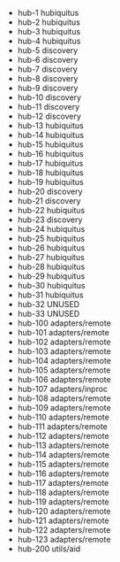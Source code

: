 * hub-1   hubiquitus
* hub-2   hubiquitus
* hub-3   hubiquitus
* hub-4   hubiquitus
* hub-5   discovery
* hub-6   discovery
* hub-7   discovery
* hub-8   discovery
* hub-9   discovery
* hub-10  discovery
* hub-11  discovery
* hub-12  discovery
* hub-13  hubiquitus
* hub-14  hubiquitus
* hub-15  hubiquitus
* hub-16  hubiquitus
* hub-17  hubiquitus
* hub-18  hubiquitus
* hub-19  hubiquitus
* hub-20  discovery
* hub-21  discovery
* hub-22  hubiquitus
* hub-23  discovery
* hub-24  hubiquitus
* hub-25  hubiquitus
* hub-26  hubiquitus
* hub-27  hubiquitus
* hub-28  hubiquitus
* hub-29  hubiquitus
* hub-30  hubiquitus
* hub-31  hubiquitus
* hub-32  UNUSED
* hub-33  UNUSED
* hub-100 adapters/remote
* hub-101 adapters/remote
* hub-102 adapters/remote
* hub-103 adapters/remote
* hub-104 adapters/remote
* hub-105 adapters/remote
* hub-106 adapters/remote
* hub-107 adapters/inproc
* hub-108 adapters/remote
* hub-109 adapters/remote
* hub-110 adapters/remote
* hub-111 adapters/remote
* hub-112 adapters/remote
* hub-113 adapters/remote
* hub-114 adapters/remote
* hub-115 adapters/remote
* hub-116 adapters/remote
* hub-117 adapters/remote
* hub-118 adapters/remote
* hub-119 adapters/remote
* hub-120 adapters/remote
* hub-121 adapters/remote
* hub-122 adapters/remote
* hub-123 adapters/remote
* hub-200 utils/aid
